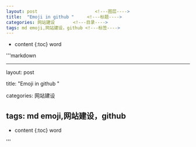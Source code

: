 ```yaml
---
layout: post                      <!---图层---->
title:  "Emoji in github "     <!---标题---->
categories: 网站建设       <!---目录---->
tags: md emoji,网站建设，github <!---标签---->
---
```


* content                                  <!---目录需要#，##。。。规划目录---->
{:toc} 
word                                            <!---摘要内容 ---->





<!---5个空格 接正文 ---->

'''markdown

---
layout: post                      <!---图层---->

title:  "Emoji in github "     <!---标题---->

categories: 网站建设       <!---目录---->

tags: md emoji,网站建设，github <!---标签---->
---

* content                                  <!---目录需要#，##。。。规划目录---->
{:toc} 
word                                            <!---摘要内容 ---->





<!---5个空格 接正文 ---->

'''
